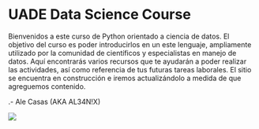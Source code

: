 # UADE Data Science Course

Bienvenidos a este curso de Python orientado a ciencia de datos.
El objetivo del curso es poder introducirlos en un este lenguaje, ampliamente utilizado por la comunidad de científicos y especialistas en manejo de datos.
Aquí encontrarás varios recursos que te ayudarán a poder realizar las actividades, así como referencia de tus futuras tareas laborales.
El sitio se encuentra en construcción e iremos actualizándolo a medida de que agreguemos contenido.


.- Ale Casas (AKA AL34N!X)

![](https://www.rewisor.com/wp-content/uploads/2018/03/rick-morty-rewisor.jpg)
